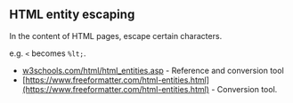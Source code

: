 ## HTML entity escaping

In the content of HTML pages, escape certain characters.

e.g. `<` becomes `%lt;`.

- [w3schools.com/html/html_entities.asp](https://www.w3schools.com/html/html_entities.asp) - Reference and conversion tool
- [https://www.freeformatter.com/html-entities.html](https://www.freeformatter.com/html-entities.html) - Conversion tool.
<!--stackedit_data:
eyJoaXN0b3J5IjpbMTM3ODkyNjkxMF19
-->